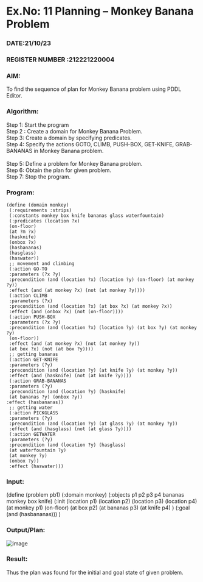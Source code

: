 # Ex.No: 11  Planning –  Monkey Banana Problem
### DATE:21/10/23                                                                            
### REGISTER NUMBER :212221220004
### AIM: 
To find the sequence of plan for Monkey Banana problem using PDDL Editor.
###  Algorithm:
Step 1:  Start the program <br> 
Step 2 : Create a domain for Monkey Banana Problem. <br> 
Step 3:  Create a domain by specifying predicates. <br> 
Step 4: Specify the actions GOTO, CLIMB, PUSH-BOX, GET-KNIFE, GRAB-BANANAS in Monkey Banana problem.<br>  
Step 5:   Define a problem for Monkey Banana problem.<br> 
Step 6:  Obtain the plan for given problem.<br> 
Step 7: Stop the program.<br> 
### Program:
```
(define (domain monkey)
 (:requirements :strips)
 (:constants monkey box knife bananas glass waterfountain)
 (:predicates (location ?x)
 (on-floor)
 (at ?m ?x)
 (hasknife)
 (onbox ?x)
 (hasbananas)
 (hasglass)
 (haswater))
 ;; movement and climbing
 (:action GO-TO
 :parameters (?x ?y)
 :precondition (and (location ?x) (location ?y) (on-floor) (at monkey ?y))
 :effect (and (at monkey ?x) (not (at monkey ?y))))
 (:action CLIMB
 :parameters (?x)
 :precondition (and (location ?x) (at box ?x) (at monkey ?x))
 :effect (and (onbox ?x) (not (on-floor))))
 (:action PUSH-BOX
 :parameters (?x ?y)
 :precondition (and (location ?x) (location ?y) (at box ?y) (at monkey ?y)
 (on-floor))
 :effect (and (at monkey ?x) (not (at monkey ?y))
 (at box ?x) (not (at box ?y))))
 ;; getting bananas
 (:action GET-KNIFE
 :parameters (?y)
 :precondition (and (location ?y) (at knife ?y) (at monkey ?y))
 :effect (and (hasknife) (not (at knife ?y))))
 (:action GRAB-BANANAS
 :parameters (?y)
 :precondition (and (location ?y) (hasknife)
 (at bananas ?y) (onbox ?y)) 
:effect (hasbananas))
 ;; getting water
 (:action PICKGLASS
 :parameters (?y)
 :precondition (and (location ?y) (at glass ?y) (at monkey ?y))
 :effect (and (hasglass) (not (at glass ?y))))
 (:action GETWATER
 :parameters (?y)
 :precondition (and (location ?y) (hasglass)
 (at waterfountain ?y)
 (at monkey ?y)
 (onbox ?y))
 :effect (haswater)))
```









### Input:
(define (problem pb1) (:domain monkey) (:objects p1 p2 p3 p4 bananas monkey box knife) (:init (location p1) (location p2) (location p3) (location p4) (at monkey p1) (on-floor) (at box p2) (at bananas p3) (at knife p4) ) (:goal (and (hasbananas))) )


### Output/Plan:
![image](https://github.com/DrUmaRaniV/AI_Lab_2023-24/assets/131678601/d65fcddd-0e8c-4b70-a5d1-0375a32ac589)



### Result:
Thus the plan was found for the initial and goal state of given problem.
